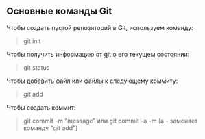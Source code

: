 ## Основные команды Git
Чтобы создать пустой репозиторий в Git, используем команду:
> git init  

Чтобы получить информацию от git о его текущем состоянии:
>git status

Чтобы добавить файл или файлы к следующему коммиту:
>git add

Чтобы создать коммит:
>git commit -m “message” или git commit -a -m (a - заменяет команду "git add")
